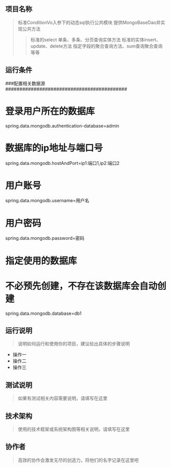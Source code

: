 ## 项目名称
> 标准ConditionVo入参下的动态sql执行公共模块
> 提供MongoBaseDao并实现公共方法
>>标准的select 单条、多条、分页查询实体方法
>>标准的实体insert、update、delete方法
>>指定字段的聚合查询方法、sum查询聚合查询等等



## 运行条件
###配置相关数据源
###########################################
# 登录用户所在的数据库
spring.data.mongodb.authentication-database=admin
# 数据库的ip地址与端口号
spring.data.mongodb.hostAndPort=ip1:端口1,ip2:端口2
# 用户账号
spring.data.mongodb.username=用户名
# 用户密码
spring.data.mongodb.password=密码
# 指定使用的数据库
# 不必预先创建，不存在该数据库会自动创建
spring.data.mongodb.database=db1


## 运行说明
> 说明如何运行和使用你的项目，建议给出具体的步骤说明
* 操作一
* 操作二
* 操作三  



## 测试说明
> 如果有测试相关内容需要说明，请填写在这里  



## 技术架构
> 使用的技术框架或系统架构图等相关说明，请填写在这里  


## 协作者
> 高效的协作会激发无尽的创造力，将他们的名字记录在这里吧

